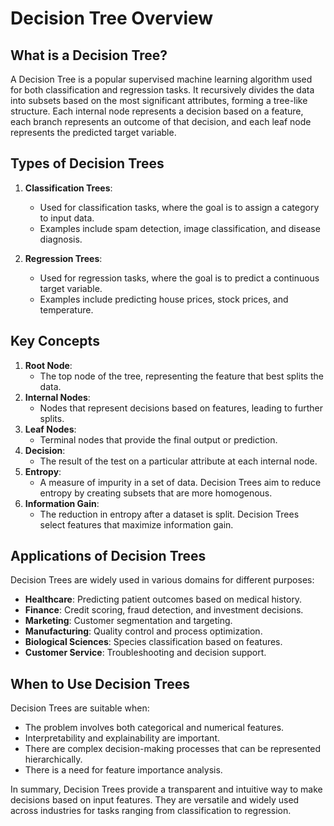 # Decision Tree Overview

## What is a Decision Tree?

A Decision Tree is a popular supervised machine learning algorithm used for both classification and regression tasks. It recursively divides the data into subsets based on the most significant attributes, forming a tree-like structure. Each internal node represents a decision based on a feature, each branch represents an outcome of that decision, and each leaf node represents the predicted target variable.

## Types of Decision Trees

1. **Classification Trees**:
   - Used for classification tasks, where the goal is to assign a category to input data.
   - Examples include spam detection, image classification, and disease diagnosis.

2. **Regression Trees**:
   - Used for regression tasks, where the goal is to predict a continuous target variable.
   - Examples include predicting house prices, stock prices, and temperature.

## Key Concepts

1. **Root Node**:
   - The top node of the tree, representing the feature that best splits the data.
2. **Internal Nodes**:
   - Nodes that represent decisions based on features, leading to further splits.
3. **Leaf Nodes**:
   - Terminal nodes that provide the final output or prediction.
4. **Decision**:
   - The result of the test on a particular attribute at each internal node.
5. **Entropy**:
   - A measure of impurity in a set of data. Decision Trees aim to reduce entropy by creating subsets that are more homogenous.
6. **Information Gain**:
   - The reduction in entropy after a dataset is split. Decision Trees select features that maximize information gain.

## Applications of Decision Trees

Decision Trees are widely used in various domains for different purposes:

 - **Healthcare**: Predicting patient outcomes based on medical history.
 - **Finance**: Credit scoring, fraud detection, and investment decisions.
 - **Marketing**: Customer segmentation and targeting.
 - **Manufacturing**: Quality control and process optimization.
 - **Biological Sciences**: Species classification based on features.
 - **Customer Service**: Troubleshooting and decision support.

## When to Use Decision Trees

Decision Trees are suitable when:

 - The problem involves both categorical and numerical features.
 - Interpretability and explainability are important.
 - There are complex decision-making processes that can be represented hierarchically.
 - There is a need for feature importance analysis.

In summary, Decision Trees provide a transparent and intuitive way to make decisions based on input features. They are versatile and widely used across industries for tasks ranging from classification to regression.

